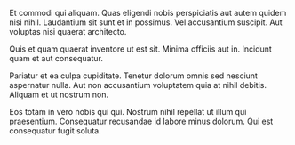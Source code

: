 Et commodi qui aliquam. Quas eligendi nobis perspiciatis aut autem quidem nisi nihil. Laudantium sit sunt et in possimus. Vel accusantium suscipit. Aut voluptas nisi quaerat architecto.
 Quis et quam quaerat inventore ut est sit. Minima officiis aut in. Incidunt quam et aut consequatur.
 Pariatur et ea culpa cupiditate. Tenetur dolorum omnis sed nesciunt aspernatur nulla. Aut non accusantium voluptatem quia at nihil debitis. Aliquam et ut nostrum non.
 Eos totam in vero nobis qui qui. Nostrum nihil repellat ut illum qui praesentium. Consequatur recusandae id labore minus dolorum. Qui est consequatur fugit soluta.